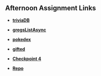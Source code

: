 ## Afternoon Assignment Links

* **[triviaDB](https://ewood-coder.github.io/boiseCodeWorks/Week4/triviaDB)**
* **[gregsListAsync](https://ewood-coder.github.io/boiseCodeWorks/Week4/gregsListAsync)**
* **[pokedex](https://ewood-coder.github.io/boiseCodeWorks/Week4/pokedex)**
* **[gifted](https://ewood-coder.github.io/boiseCodeWorks/Week4/gifted)**

* **[Checkpoint 4](https://ewood-coder.github.io/inspireCP4/)**


<!-- EXTRA -->
* **[Repo](https://github.com/ewood-coder/<ASSIGNMENT_REPO>)**
